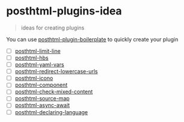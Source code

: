 # posthtml-plugins-idea
> ideas for creating plugins

You can use [posthtml-plugin-boilerplate](https://github.com/posthtml/posthtml-plugin-boilerplate) to quickly create your plugin

- [ ] [posthtml-limit-line](https://github.com/posthtml/posthtml-render/issues/3)
- [ ] [posthtml-hbs](https://github.com/posthtml/posthtml/issues/193)
- [ ] [posthtml-yaml-vars](https://github.com/posthtml/posthtml-extend/issues/10)
- [ ] [posthtml-redirect-lowercase-urls](https://github.com/posthtml/posthtml-plugins/issues/18)
- [ ] [posthtml-icono](https://github.com/posthtml/posthtml-plugins/issues/19)
- [ ] [posthtml-component](https://github.com/posthtml/posthtml-plugins-idea/issues/7)
- [ ] [posthtml-check-mixed-content](https://github.com/posthtml/posthtml-plugins-idea/issues/8)
- [ ] [posthtml-source-map](https://github.com/posthtml/posthtml-plugins-idea/issues/9)
- [ ] [posthtml-async-await](https://github.com/posthtml/posthtml-plugins-idea/issues/10)
- [ ] [posthtml-declaring-language](https://github.com/posthtml/posthtml-plugins-idea/issues/11)
